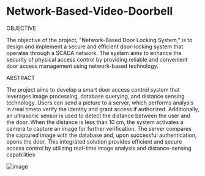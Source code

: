 # Network-Based-Video-Doorbell
OBJECTIVE

The objective of the project, "Network-Based Door Locking System," is to design and implement a secure and efficient door-locking system that operates through a SCADA network. The system aims to enhance the security of physical access control by providing reliable and convenient door access management using network-based technology.

ABSTRACT

The project aims to develop a smart door access control system that leverages image processing, database querying, and distance sensing technology. Users can send a picture to a server, which performs analysis in rreal timeto verify the identity and grant access if authorized. Additionally, an ultrasonic sensor is used to detect the distance between the user and the door. When the distance is less than 10 cm, the system activates a camera to capture an image for further verification. The server compares the captured image with the database and, upon successful authentication, opens the door. This integrated solution provides efficient and secure access control by utilizing real-time image analysis and distance-sensing capabilities

![image](https://github.com/NirekS/Network-Based-Video-Doorbell/assets/78590699/c60013db-c920-4a86-adfb-18e6d8e45c6e)
